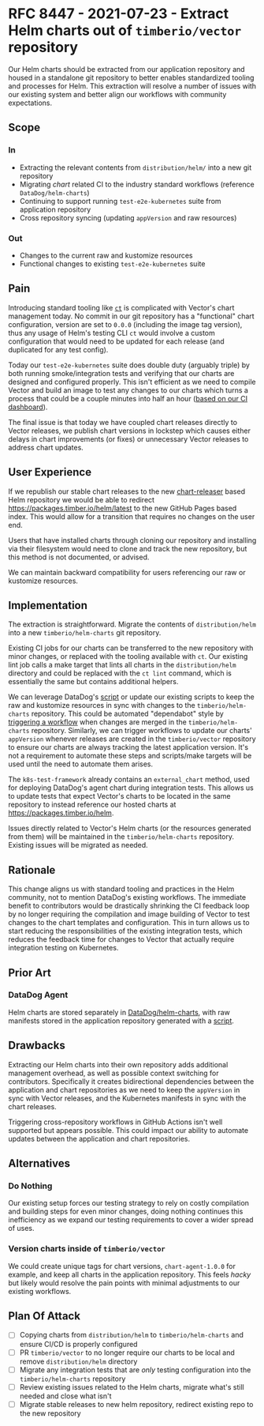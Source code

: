 # RFC 8447 - 2021-07-23 - Extract Helm charts out of `timberio/vector` repository

Our Helm charts should be extracted from our application repository and housed in a standalone git repository to better
enables standardized tooling and processes for Helm. This extraction will resolve a number of issues with our existing
system and better align our workflows with community expectations.

## Scope

### In

- Extracting the relevant contents from `distribution/helm/` into a new git repository
- Migrating _chart_ related CI to the industry standard workflows (reference `DataDog/helm-charts`)
- Continuing to support running `test-e2e-kubernetes` suite from application repository
- Cross repository syncing (updating `appVersion` and raw resources)

### Out

- Changes to the current raw and kustomize resources
- Functional changes to existing `test-e2e-kubernetes` suite

## Pain

Introducing standard tooling like [`ct`](https://github.com/helm/chart-testing) is complicated with Vector's chart management
today. No commit in our git repository has a "functional" chart configuration, version are set to `0.0.0` (including the image
tag version), thus any usage of Helm's testing CLI `ct` would involve a custom configuration that would need to be updated for
each release (and duplicated for any test config).

Today our `test-e2e-kubernetes` suite does double duty (arguably triple) by both running smoke/integration tests and verifying
that our charts are designed and configured properly. This isn't efficient as we need to compile Vector and build an image to
test any changes to our charts which turns a process that could be a couple minutes into half an hour ([based on our CI dashboard](https://app.datadoghq.com/metric/explorer?from_ts=1627251689494&to_ts=1627445043208&live=false&tile_size=l&exp_metric=gh.actions.workflow_job.execution_secs.99percentile&exp_scope=conclusion%3Asuccess%2Cworkflow%3Ak8s_e2e_suite&exp_group=workflow&exp_agg=max&exp_row_type=metric#workflow:test_suite)).

The final issue is that today we have coupled chart releases directly to Vector releases, we publish chart versions in lockstep
which causes either delays in chart improvements (or fixes) or unnecessary Vector releases to address chart updates.

## User Experience

If we republish our stable chart releases to the new [chart-releaser](https://github.com/helm/chart-releaser) based Helm repository
we would be able to redirect https://packages.timber.io/helm/latest to the new GitHub Pages based index. This would allow for a
transition that requires no changes on the user end.

Users that have installed charts through cloning our repository and installing via their filesystem would need to clone and track
the new repository, but this method is not documented, or advised.

We can maintain backward compatibility for users referencing our raw or kustomize resources.

## Implementation

The extraction is straightforward. Migrate the contents of `distribution/helm` into a new `timberio/helm-charts` git repository.

Existing CI jobs for our charts can be transferred to the new repository with minor changes, or replaced with the tooling available
with `ct`. Our existing lint job calls a make target that lints all charts in the `distribution/helm` directory and could be replaced
with the `ct lint` command, which is essentially the same but contains additional helpers.

We can leverage DataDog's [script](https://github.com/DataDog/datadog-agent/blob/main/Dockerfiles/manifests/generate.sh) or update our
existing scripts to keep the raw and kustomize resources in sync with changes to the `timberio/helm-charts` repository. This could be
automated "dependabot" style by [triggering a workflow](https://docs.github.com/en/actions/reference/events-that-trigger-workflows#manual-events)
when changes are merged in the `timberio/helm-charts` repository. Similarly, we can trigger workflows to update our charts' `appVersion`
whenever releases are created in the `timberio/vector` repository to ensure our charts are always tracking the latest application version.
It's not a requirement to automate these steps and scripts/make targets will be used until the need to automate them arises.

The `k8s-test-framework` already contains an `external_chart` method, used for deploying DataDog's agent chart during integration tests.
This allows us to update tests that expect Vector's charts to be located in the same repository to instead reference our hosted charts
at https://packages.timber.io/helm.

Issues directly related to Vector's Helm charts (or the resources generated from them) will be maintained in the `timberio/helm-charts`
repository. Existing issues will be migrated as needed.

## Rationale

This change aligns us with standard tooling and practices in the Helm community, not to mention DataDog's existing workflows. The
immediate benefit to contributors would be drastically shrinking the CI feedback loop by no longer requiring the compilation and image
building of Vector to test changes to the chart templates and configuration. This in turn allows us to start reducing the responsibilities
of the existing integration tests, which reduces the feedback time for changes to Vector that actually require integration testing on Kubernetes.

## Prior Art

### DataDog Agent

Helm charts are stored separately in [DataDog/helm-charts](https://github.com/DataDog/helm-charts), with raw manifests
stored in the application repository generated with a [script](https://github.com/DataDog/datadog-agent/blob/main/Dockerfiles/manifests/generate.sh).

## Drawbacks

Extracting our Helm charts into their own repository adds additional management overhead, as well as possible context
switching for contributors. Specifically it creates bidirectional dependencies between the application and chart repositories
as we need to keep the `appVersion` in sync with Vector releases, and the Kubernetes manifests in sync with the chart releases.

Triggering cross-repository workflows in GitHub Actions isn't well supported but appears possible. This could impact our
ability to automate updates between the application and chart repositories.

## Alternatives

### Do Nothing

Our existing setup forces our testing strategy to rely on costly compilation and building steps for even minor changes,
doing nothing continues this inefficiency as we expand our testing requirements to cover a wider spread of uses.

### Version charts inside of `timberio/vector`

We could create unique tags for chart versions, `chart-agent-1.0.0` for example, and keep all charts in the application
repository. This feels _hacky_ but likely would resolve the pain points with minimal adjustments to our existing workflows.

## Plan Of Attack

- [ ] Copying charts from `distribution/helm` to `timberio/helm-charts` and ensure CI/CD is properly configured
- [ ] PR `timberio/vector` to no longer require our charts to be local and remove `distribution/helm` directory
- [ ] Migrate any integration tests that are _only_ testing configuration into the `timberio/helm-charts` repository
- [ ] Review existing issues related to the Helm charts, migrate what's still needed and close what isn't
- [ ] Migrate stable releases to new helm repository, redirect existing repo to the new repository
